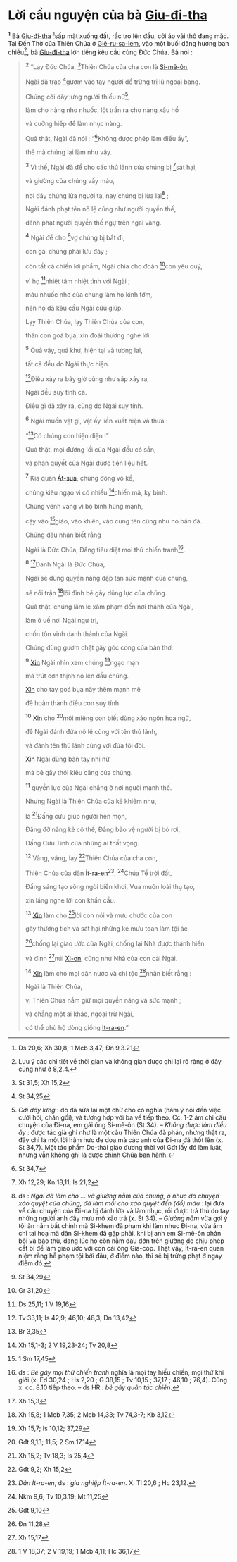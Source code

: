 # Lời cầu nguyện của bà [Giu-đi-tha]()
<sup><b>1</b></sup> Bà [Giu-đi-tha]() [^1@-bb8dd828-bd2f-4a9c-9810-92907f0a5848]sấp mặt xuống đất, rắc tro lên đầu, cởi áo vải thô đang mặc. Tại Đền Thờ của Thiên Chúa ở [Giê-ru-sa-lem](), vào một buổi dâng hương ban chiều[^1-bb8dd828-bd2f-4a9c-9810-92907f0a5848], bà [Giu-đi-tha]() lớn tiếng kêu cầu cùng Đức Chúa. Bà nói :

> <sup><b>2</b></sup> “Lạy Đức Chúa, [^2@-bb8dd828-bd2f-4a9c-9810-92907f0a5848]Thiên Chúa của cha con là [Si-mê-ôn](),
>
> Ngài đã trao [^3@-bb8dd828-bd2f-4a9c-9810-92907f0a5848]gươm vào tay người để trừng trị lũ ngoại bang.
>
> Chúng cởi dây lưng người thiếu nữ[^2-bb8dd828-bd2f-4a9c-9810-92907f0a5848],
>
> làm cho nàng nhơ nhuốc, lột trần ra cho nàng xấu hổ
>
> và cưỡng hiếp để làm nhục nàng.
>
> Quả thật, Ngài đã nói : “[^4@-bb8dd828-bd2f-4a9c-9810-92907f0a5848]Không được phép làm điều ấy”,
>
> thế mà chúng lại làm như vậy.
>
> <sup><b>3</b></sup> Vì thế, Ngài đã để cho các thủ lãnh của chúng bị [^5@-bb8dd828-bd2f-4a9c-9810-92907f0a5848]sát hại,
>
> và giường của chúng vấy máu,
>
> nơi đây chúng lừa người ta, nay chúng bị lừa lại[^3-bb8dd828-bd2f-4a9c-9810-92907f0a5848] ;
>
> Ngài đánh phạt tên nô lệ cũng như người quyền thế,
>
> đánh phạt người quyền thế ngự trên ngai vàng.
>
> <sup><b>4</b></sup> Ngài để cho [^6@-bb8dd828-bd2f-4a9c-9810-92907f0a5848]vợ chúng bị bắt đi,
>
> con gái chúng phải lưu đày ;
>
> còn tất cả chiến lợi phẩm, Ngài chia cho đoàn [^7@-bb8dd828-bd2f-4a9c-9810-92907f0a5848]con yêu quý,
>
> vì họ [^8@-bb8dd828-bd2f-4a9c-9810-92907f0a5848]nhiệt tâm nhiệt tình với Ngài ;
>
> máu nhuốc nhơ của chúng làm họ kinh tởm,
>
> nên họ đã kêu cầu Ngài cứu giúp.
>
> Lạy Thiên Chúa, lạy Thiên Chúa của con,
>
> thân con goá bụa, xin đoái thương nghe lời.
>
> <sup><b>5</b></sup> Quả vậy, quá khứ, hiện tại và tương lai,
>
> tất cả đều do Ngài thực hiện.
>
> [^9@-bb8dd828-bd2f-4a9c-9810-92907f0a5848]Điều xảy ra bây giờ cũng như sắp xảy ra,
>
> Ngài đều suy tính cả.
>
> Điều gì đã xảy ra, cũng do Ngài suy tính.
>
> <sup><b>6</b></sup> Ngài muốn vật gì, vật ấy liền xuất hiện và thưa :
>
> “[^10@-bb8dd828-bd2f-4a9c-9810-92907f0a5848]Có chúng con hiện diện !”
>
> Quả thật, mọi đường lối của Ngài đều có sẵn,
>
> và phán quyết của Ngài được tiên liệu hết.
>
> <sup><b>7</b></sup> Kìa quân [Át-sua](), chúng đông vô kể,
>
> chúng kiêu ngạo vì có nhiều [^11@-bb8dd828-bd2f-4a9c-9810-92907f0a5848]chiến mã, kỵ binh.
>
> Chúng vênh vang vì bộ binh hùng mạnh,
>
> cậy vào [^12@-bb8dd828-bd2f-4a9c-9810-92907f0a5848]giáo, vào khiên, vào cung tên cũng như nỏ bắn đá.
>
> Chúng đâu nhận biết rằng
>
> Ngài là Đức Chúa, Đấng tiêu diệt mọi thứ chiến tranh[^4-bb8dd828-bd2f-4a9c-9810-92907f0a5848].
>
> <sup><b>8</b></sup> [^13@-bb8dd828-bd2f-4a9c-9810-92907f0a5848]Danh Ngài là Đức Chúa,
>
> Ngài sẽ dùng quyền năng đập tan sức mạnh của chúng,
>
> sẽ nổi trận [^14@-bb8dd828-bd2f-4a9c-9810-92907f0a5848]lôi đình bẻ gãy dũng lực của chúng.
>
> Quả thật, chúng lăm le xâm phạm đến nơi thánh của Ngài,
>
> làm ô uế nơi Ngài ngự trị,
>
> chốn tôn vinh danh thánh của Ngài.
>
> Chúng dùng gươm chặt gãy góc cong của bàn thờ.
>
> <sup><b>9</b></sup> [Xin]() Ngài nhìn xem chúng [^15@-bb8dd828-bd2f-4a9c-9810-92907f0a5848]ngạo mạn
>
> mà trút cơn thịnh nộ lên đầu chúng.
>
> [Xin]() cho tay goá bụa này thêm mạnh mẽ
>
> để hoàn thành điều con suy tính.
>
> <sup><b>10</b></sup> [Xin]() cho [^16@-bb8dd828-bd2f-4a9c-9810-92907f0a5848]môi miệng con biết dùng xảo ngôn hoa ngữ,
>
> để Ngài đánh đứa nô lệ cùng với tên thủ lãnh,
>
> và đánh tên thủ lãnh cùng với đứa tôi đòi.
>
> [Xin]() Ngài dùng bàn tay nhi nữ
>
> mà bẻ gãy thói kiêu căng của chúng.
>
> <sup><b>11</b></sup> quyền lực của Ngài chẳng ở nơi người mạnh thế.
>
> Nhưng Ngài là Thiên Chúa của kẻ khiêm nhu,
>
> là [^18@-bb8dd828-bd2f-4a9c-9810-92907f0a5848]Đấng cứu giúp người hèn mọn,
>
> Đấng đỡ nâng kẻ cô thế, Đấng bảo vệ người bị bỏ rơi,
>
> Đấng Cứu Tinh của những ai thất vọng.
>
> <sup><b>12</b></sup> Vâng, vâng, lạy [^19@-bb8dd828-bd2f-4a9c-9810-92907f0a5848]Thiên Chúa của cha con,
>
> Thiên Chúa của dân [Ít-ra-en]()[^6-bb8dd828-bd2f-4a9c-9810-92907f0a5848], [^20@-bb8dd828-bd2f-4a9c-9810-92907f0a5848]Chúa Tể trời đất,
>
> Đấng sáng tạo sông ngòi biển khơi, Vua muôn loài thụ tạo,
>
> xin lắng nghe lời con khẩn cầu.
>
> <sup><b>13</b></sup> [Xin]() làm cho [^21@-bb8dd828-bd2f-4a9c-9810-92907f0a5848]lời con nói và mưu chước của con
>
> gây thương tích và sát hại những kẻ mưu toan làm tội ác
>
> [^22@-bb8dd828-bd2f-4a9c-9810-92907f0a5848]chống lại giao ước của Ngài, chống lại Nhà được thánh hiến
>
> và đỉnh [^23@-bb8dd828-bd2f-4a9c-9810-92907f0a5848]núi [Xi-on](), cũng như Nhà của con cái Ngài.
>
> <sup><b>14</b></sup> [Xin]() làm cho mọi dân nước và chi tộc [^24@-bb8dd828-bd2f-4a9c-9810-92907f0a5848]nhận biết rằng :
>
> Ngài là Thiên Chúa,
>
> vị Thiên Chúa nắm giữ mọi quyền năng và sức mạnh ;
>
> và chẳng một ai khác, ngoại trừ Ngài,
>
> có thể phù hộ dòng giống [Ít-ra-en]().”

[^1-bb8dd828-bd2f-4a9c-9810-92907f0a5848]: Lưu ý các chi tiết về thời gian và không gian được ghi lại rõ ràng ở đây cũng như ở 8,2.4.
[^2-bb8dd828-bd2f-4a9c-9810-92907f0a5848]: *Cởi dây lưng* : do đã sửa lại một chữ cho có nghĩa (hàm ý nói đến việc cưới hỏi, chăn gối), và tương hợp với ba vế tiếp theo. Cc. 1-2 ám chỉ câu chuyện của Đi-na, em gái ông Si-mê-ôn (St 34). – *Không được làm điều ấy* : được tác giả ghi như là một câu Thiên Chúa đã phán, nhưng thật ra, đây chỉ là một lời hậm hực đe doạ mà các anh của Đi-na đã thốt lên (x. St 34,7). Một tác phẩm Do-thái giáo đương thời với Gđt lấy đó làm luật, nhưng vẫn không ghi là được chính Chúa ban hành.
[^3-bb8dd828-bd2f-4a9c-9810-92907f0a5848]: ds : *Ngài đã làm cho ... và giường nằm của chúng, ô nhục do chuyện xảo quyệt của chúng, đã làm mồi cho xảo quyệt đến (đổ) máu* : lại đưa về câu chuyện của Đi-na bị đánh lừa và làm nhục, rồi được trả thù do tay những người anh đầy mưu mô xảo trá (x. St 34). – *Giường nằm* vừa gợi ý tội ăn nằm bất chính mà Si-khem đã phạm khi làm nhục Đi-na, vừa ám chỉ tai hoạ mà dân Si-khem đã gặp phải, khi bị anh em Si-mê-ôn phản bội và báo thù, đang lúc họ còn nằm đau đớn trên giường do chịu phép cắt bì để làm giao ước với con cái ông Gia-cóp. Thật vậy, Ít-ra-en quan niệm rằng hễ phạm tội bởi đâu, ở điểm nào, thì sẽ bị trừng phạt ở ngay điểm đó.
[^4-bb8dd828-bd2f-4a9c-9810-92907f0a5848]: ds : *Bẻ gãy mọi thứ chiến tranh* nghĩa là mọi tay hiếu chiến, mọi thứ khí giới (x. Ed 30,24 ; Hs 2,20 ; G 38,15 ; Tv 10,15 ; 37,17 ; 46,10 ; 76,4). Cũng x. cc. 8.10 tiếp theo. – ds HR : *bẻ gãy quân tác chiến*.
[^6-bb8dd828-bd2f-4a9c-9810-92907f0a5848]: *Dân Ít-ra-en*, ds : *gia nghiệp Ít-ra-en*. X. Tl 20,6 ; Hc 23,12.
[^1@-bb8dd828-bd2f-4a9c-9810-92907f0a5848]: Ds 20,6; Xh 30,8; 1 Mcb 3,47; Đn 9,3.21
[^2@-bb8dd828-bd2f-4a9c-9810-92907f0a5848]: St 31,5; Xh 15,2
[^3@-bb8dd828-bd2f-4a9c-9810-92907f0a5848]: St 34,25
[^4@-bb8dd828-bd2f-4a9c-9810-92907f0a5848]: St 34,7
[^5@-bb8dd828-bd2f-4a9c-9810-92907f0a5848]: Xh 12,29; Kn 18,11; Is 21,2
[^6@-bb8dd828-bd2f-4a9c-9810-92907f0a5848]: St 34,29
[^7@-bb8dd828-bd2f-4a9c-9810-92907f0a5848]: Gr 31,20
[^8@-bb8dd828-bd2f-4a9c-9810-92907f0a5848]: Ds 25,11; 1 V 19,16
[^9@-bb8dd828-bd2f-4a9c-9810-92907f0a5848]: Tv 33,11; Is 42,9; 46,10; 48,3; Đn 13,42
[^10@-bb8dd828-bd2f-4a9c-9810-92907f0a5848]: Br 3,35
[^11@-bb8dd828-bd2f-4a9c-9810-92907f0a5848]: Xh 15,1-3; 2 V 19,23-24; Tv 20,8
[^12@-bb8dd828-bd2f-4a9c-9810-92907f0a5848]: 1 Sm 17,45
[^13@-bb8dd828-bd2f-4a9c-9810-92907f0a5848]: Xh 15,3
[^14@-bb8dd828-bd2f-4a9c-9810-92907f0a5848]: Xh 15,8; 1 Mcb 7,35; 2 Mcb 14,33; Tv 74,3-7; Kb 3,12
[^15@-bb8dd828-bd2f-4a9c-9810-92907f0a5848]: Xh 15,7; Is 10,12; 37,29
[^16@-bb8dd828-bd2f-4a9c-9810-92907f0a5848]: Gđt 9,13; 11,5; 2 Sm 17,14
[^18@-bb8dd828-bd2f-4a9c-9810-92907f0a5848]: Xh 15,2; Tv 18,3; Is 25,4
[^19@-bb8dd828-bd2f-4a9c-9810-92907f0a5848]: Gđt 9,2; Xh 15,2
[^20@-bb8dd828-bd2f-4a9c-9810-92907f0a5848]: Nkm 9,6; Tv 10,3.19; Mt 11,25
[^21@-bb8dd828-bd2f-4a9c-9810-92907f0a5848]: Gđt 9,10
[^22@-bb8dd828-bd2f-4a9c-9810-92907f0a5848]: Đn 11,28
[^23@-bb8dd828-bd2f-4a9c-9810-92907f0a5848]: Xh 15,17
[^24@-bb8dd828-bd2f-4a9c-9810-92907f0a5848]: 1 V 18,37; 2 V 19,19; 1 Mcb 4,11; Hc 36,17